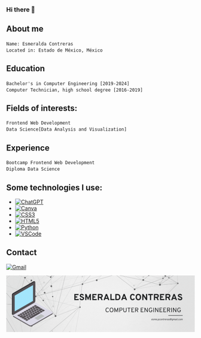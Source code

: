 ### Hi there 👋

<!--
**EsmeContreras/EsmeContreras** is a ✨ _special_ ✨ repository because its `README.md` (this file) appears on your GitHub profile.

Here are some ideas to get you started:

- 🔭 I’m currently working on ...
- 🌱 I’m currently learning ...
- 👯 I’m looking to collaborate on ...
- 🤔 I’m looking for help with ...
- 💬 Ask me about ...
- 📫 How to reach me: ...
- 😄 Pronouns: ...
- ⚡ Fun fact: ...
-->
## About me
`Name: Esmeralda Contreras` <br>
`Located in: Estado de México, México`

## Education
`Bachelor's in Computer Engineering [2019-2024]` <br>
`Computer Technician, high school degree [2016-2019]`

## Fields of interests:
`Frontend Web Development` <br>
`Data Science[Data Analysis and Visualization]`

## Experience

`Bootcamp Frontend Web Development` <br>
`Diploma Data Science`

## Some technologies I use:
- [![ChatGPT](https://img.shields.io/badge/ChatGPT-74aa9c?style=for-the-badge&logo=openai&logoColor=white)]()
- [![Canva](https://img.shields.io/badge/Canva-%2300C4CC.svg?&style=for-the-badge&logo=Canva&logoColor=white)]()
- [![CSS3](https://img.shields.io/badge/CSS3-1572B6?style=for-the-badge&logo=css3&logoColor=white)]()
- [![HTML5](https://img.shields.io/badge/HTML5-E34F26?style=for-the-badge&logo=html5&logoColor=white)]()
- [![Python](https://img.shields.io/badge/Python-FFD43B?style=for-the-badge&logo=python&logoColor=blue)]()
- [![VSCode](https://img.shields.io/badge/VSCode-0078D4?style=for-the-badge&logo=visual%20studio%20code&logoColor=white)]()

## Contact

[![Gmail](https://img.shields.io/badge/-Gmail-0D1117?style=for-the-badge&logo=gmail&labelColor=0D1117)](mailto:esme.pcontreras@gmail.com)&nbsp;


![Esme](https://github.com/EsmeContreras/EsmeContreras/blob/main/bannerECP.gif)

